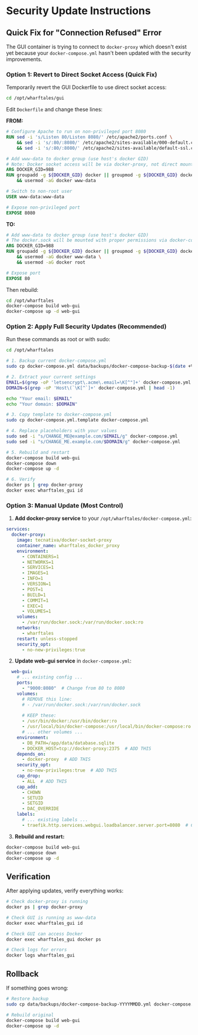 # Security Update Instructions

## Quick Fix for "Connection Refused" Error

The GUI container is trying to connect to `docker-proxy` which doesn't exist yet because your `docker-compose.yml` hasn't been updated with the security improvements.

### Option 1: Revert to Direct Socket Access (Quick Fix)

Temporarily revert the GUI Dockerfile to use direct socket access:

```bash
cd /opt/wharftales/gui
```

Edit `Dockerfile` and change these lines:

**FROM:**
```dockerfile
# Configure Apache to run on non-privileged port 8080
RUN sed -i 's/Listen 80/Listen 8080/' /etc/apache2/ports.conf \
    && sed -i 's/:80/:8080/' /etc/apache2/sites-available/000-default.conf \
    && sed -i 's/:80/:8080/' /etc/apache2/sites-available/default-ssl.conf 2>/dev/null || true

# Add www-data to docker group (use host's docker GID)
# Note: Docker socket access will be via docker-proxy, not direct mount
ARG DOCKER_GID=988
RUN groupadd -g ${DOCKER_GID} docker || groupmod -g ${DOCKER_GID} docker || true \
    && usermod -aG docker www-data

# Switch to non-root user
USER www-data:www-data

# Expose non-privileged port
EXPOSE 8080
```

**TO:**
```dockerfile
# Add www-data to docker group (use host's docker GID)
# The docker.sock will be mounted with proper permissions via docker-compose
ARG DOCKER_GID=988
RUN groupadd -g ${DOCKER_GID} docker || groupmod -g ${DOCKER_GID} docker || true \
    && usermod -aG docker www-data \
    && usermod -aG docker root

# Expose port
EXPOSE 80
```

Then rebuild:
```bash
cd /opt/wharftales
docker-compose build web-gui
docker-compose up -d web-gui
```

### Option 2: Apply Full Security Updates (Recommended)

Run these commands as root or with sudo:

```bash
cd /opt/wharftales

# 1. Backup current docker-compose.yml
sudo cp docker-compose.yml data/backups/docker-compose-backup-$(date +%Y%m%d).yml

# 2. Extract your current settings
EMAIL=$(grep -oP 'letsencrypt\.acme\.email=\K[^"]+' docker-compose.yml | head -1)
DOMAIN=$(grep -oP 'Host\(`\K[^`]+' docker-compose.yml | head -1)

echo "Your email: $EMAIL"
echo "Your domain: $DOMAIN"

# 3. Copy template to docker-compose.yml
sudo cp docker-compose.yml.template docker-compose.yml

# 4. Replace placeholders with your values
sudo sed -i "s/CHANGE_ME@example.com/$EMAIL/g" docker-compose.yml
sudo sed -i "s/CHANGE_ME.example.com/$DOMAIN/g" docker-compose.yml

# 5. Rebuild and restart
docker-compose build web-gui
docker-compose down
docker-compose up -d

# 6. Verify
docker ps | grep docker-proxy
docker exec wharftales_gui id
```

### Option 3: Manual Update (Most Control)

1. **Add docker-proxy service** to your `/opt/wharftales/docker-compose.yml`:

```yaml
services:
  docker-proxy:
    image: tecnativa/docker-socket-proxy
    container_name: wharftales_docker_proxy
    environment:
      - CONTAINERS=1
      - NETWORKS=1
      - SERVICES=1
      - IMAGES=1
      - INFO=1
      - VERSION=1
      - POST=1
      - BUILD=1
      - COMMIT=1
      - EXEC=1
      - VOLUMES=1
    volumes:
      - /var/run/docker.sock:/var/run/docker.sock:ro
    networks:
      - wharftales
    restart: unless-stopped
    security_opt:
      - no-new-privileges:true
```

2. **Update web-gui service** in `docker-compose.yml`:

```yaml
  web-gui:
    # ... existing config ...
    ports:
      - "9000:8080"  # Change from 80 to 8080
    volumes:
      # REMOVE this line:
      # - /var/run/docker.sock:/var/run/docker.sock
      
      # KEEP these:
      - /usr/bin/docker:/usr/bin/docker:ro
      - /usr/local/bin/docker-compose:/usr/local/bin/docker-compose:ro
      # ... other volumes ...
    environment:
      - DB_PATH=/app/data/database.sqlite
      - DOCKER_HOST=tcp://docker-proxy:2375  # ADD THIS
    depends_on:
      - docker-proxy  # ADD THIS
    security_opt:
      - no-new-privileges:true  # ADD THIS
    cap_drop:
      - ALL  # ADD THIS
    cap_add:
      - CHOWN
      - SETUID
      - SETGID
      - DAC_OVERRIDE
    labels:
      # ... existing labels ...
      - traefik.http.services.webgui.loadbalancer.server.port=8080  # Change from 80
```

3. **Rebuild and restart:**

```bash
docker-compose build web-gui
docker-compose down
docker-compose up -d
```

## Verification

After applying updates, verify everything works:

```bash
# Check docker-proxy is running
docker ps | grep docker-proxy

# Check GUI is running as www-data
docker exec wharftales_gui id

# Check GUI can access Docker
docker exec wharftales_gui docker ps

# Check logs for errors
docker logs wharftales_gui
```

## Rollback

If something goes wrong:

```bash
# Restore backup
sudo cp data/backups/docker-compose-backup-YYYYMMDD.yml docker-compose.yml

# Rebuild original
docker-compose build web-gui
docker-compose up -d
```

